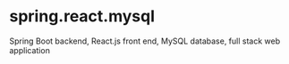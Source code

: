 # spring.react.mysql
Spring Boot backend, React.js front end, MySQL database, full stack web application
